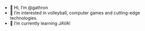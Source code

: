 - 👋 Hi, I’m @gathron
- 👀 I’m interested in volleyball, computer games and cutting-edge technologies.
- 🌱 I’m currently learning JAVA!


<!---
gathron/gathron is a ✨ special ✨ repository because its `README.md` (this file) appears on your GitHub profile.
You can click the Preview link to take a look at your changes.
--->

